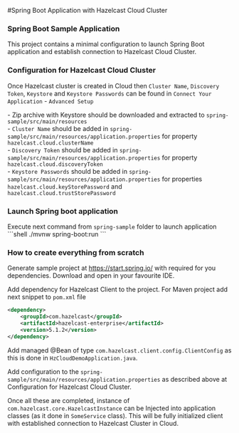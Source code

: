 #Spring Boot Application with Hazelcast Cloud Cluster

<h3>Spring Boot Sample Application</h3>
<p>
This project contains a minimal configuration to launch Spring Boot application and establish connection to
Hazelcast Cloud Cluster.

<h3>Configuration for Hazelcast Cloud Cluster</h3>
<p>
Once Hazelcast cluster is created in Cloud then <code>Cluster Name</code>, <code>Discovery Token</code>, 
<code>Keystore</code> and <code>Keystore Passwords</code> can be found in 
<code>Connect Your Application</code>  - <code>Advanced Setup</code>
<p>
- Zip archive with Keystore should be downloaded and extracted to <code>spring-sample/src/main/resources</code><br>
- <code>Cluster Name</code> should be added in <code>spring-sample/src/main/resources/application.properties</code> 
for property <code>hazelcast.cloud.clusterName</code><br>
- <code>Discovery Token</code> should be added in <code>spring-sample/src/main/resources/application.properties</code> 
for property <code>hazelcast.cloud.discoveryToken</code><br>
- <code>Keystore Passwords</code> should be added in <code>spring-sample/src/main/resources/application.properties</code> 
for properties <code>hazelcast.cloud.keyStorePassword</code> and <code>hazelcast.cloud.trustStorePassword</code> <br>

<h3>Launch Spring boot application</h3>
Execute next command from <code>spring-sample</code> folder to launch application
```shell
./mvnw spring-boot:run
```


<h3>How to create everything from scratch</h3>

<p>
Generate sample project at <a href="https://start.spring.io/">https://start.spring.io/</a> with required for you dependencies. 
Download and open in your favourite IDE.
<p>
Add dependency for Hazelcast Client to the project. For Maven project add next snippet to <code>pom.xml</code> file 

```xml
<dependency>
    <groupId>com.hazelcast</groupId>
    <artifactId>hazelcast-enterprise</artifactId>
    <version>5.1.2</version>
</dependency>
```

<p>
Add managed @Bean of type <code>com.hazelcast.client.config.ClientConfig</code> as this is done in <code>HzCloudDemoApplication.java</code>.
<p>
Add configuration to the <code>spring-sample/src/main/resources/application.properties</code> 
as described above at Configuration for Hazelcast Cloud Cluster.
<p>
Once all these are completed, instance of <code>com.hazelcast.core.HazelcastInstance</code> can be Injected into application classes 
(as it done in <code>SomeService</code> class). This will be fully initialized client with established connection to
Hazelcast Cluster in Cloud.
